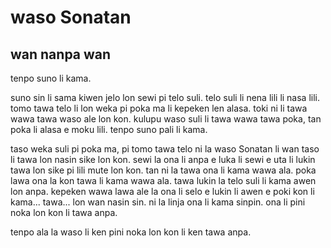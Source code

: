 # waso Sonatan

## wan nanpa wan

tenpo suno li kama.

suno sin li sama kiwen jelo lon sewi pi telo suli. telo suli li nena lili li nasa lili.
tomo tawa telo li lon weka pi poka ma li kepeken len alasa.
toki ni li tawa wawa tawa waso ale lon kon. kulupu waso suli li tawa wawa tawa poka, tan poka li alasa e moku lili.
tenpo suno pali li kama.

taso weka suli pi poka ma, pi tomo tawa telo ni la waso Sonatan li wan taso li tawa lon nasin sike lon kon.
sewi la ona li anpa e luka li sewi e uta li lukin tawa lon sike pi lili mute lon kon.
tan ni la tawa ona li kama wawa ala. poka lawa ona la kon tawa li kama wawa ala.
tawa lukin la telo suli li kama awen lon anpa.
kepeken wawa lawa ale la ona li selo e lukin li awen e poki kon li kama... tawa... lon wan nasin sin. ni la linja ona li kama sinpin. ona li pini noka lon kon li tawa anpa.

tenpo ala la waso li ken pini noka lon kon li ken tawa anpa.
